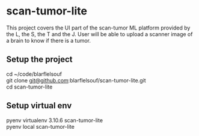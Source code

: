 # scan-tumor-lite
This project covers the UI part of the scan-tumor ML platform provided by the
L, the S, the T and the J.
User will be able to upload a scanner image of a brain to know if there is a
tumor.

## Setup the project

cd ~/code/blarflelsouf \
git clone git@github.com:blarflelsouf/scan-tumor-lite.git \
cd scan-tumor-lite

## Setup virtual env
pyenv virtualenv 3.10.6 scan-tumor-lite \
pyenv local scan-tumor-lite
